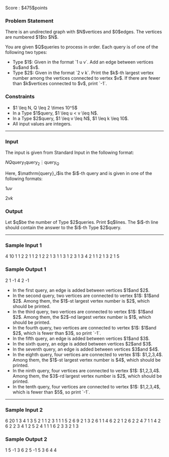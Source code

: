 
<div>

<span>

<span>

<p>
Score : $475$points
</p>

<div>

<section>

### **Problem Statement**

<p>
There is an undirected graph with $N$vertices and $0$edges. The vertices are numbered $1$to $N$.
</p>

<p>
You are given $Q$queries to process in order. Each query is of one of the following two types:
</p>

<ul>

<li>
Type $1$: Given in the format `1 u v`. Add an edge between vertices $u$and $v$.
</li>

<li>
Type $2$: Given in the format `2 v k`. Print the $k$-th largest vertex number among the vertices connected to vertex $v$. If there are fewer than $k$vertices connected to $v$, print `-1`.
</li>

</ul>

</section>

</div>

<div>

<section>

### **Constraints**

<ul>

<li>
$1 \leq N, Q \leq 2 \times 10^5$
</li>

<li>
In a Type $1$query, $1 \leq u < v \leq N$.
</li>

<li>
In a Type $2$query, $1 \leq v \leq N$, $1 \leq k \leq 10$.
</li>

<li>
All input values are integers.
</li>

</ul>

</section>

</div>

---

<div>

<div>

<section>

### **Input**

<p>
The input is given from Standard Input in the following format:
</p>

<div>

$N$$Q$$\mathrm{query}_1$$\mathrm{query}_2$$\vdots$$\mathrm{query}_Q$
</div>

<p>
Here, $\mathrm{query}_i$is the $i$-th query and is given in one of the following formats:
</p>

<div>

$1$$u$$v$
</div>

<div>

$2$$v$$k$
</div>

</section>

</div>

<div>

<section>

### **Output**

<p>
Let $q$be the number of Type $2$queries. Print $q$lines.
The $i$-th line should contain the answer to the $i$-th Type $2$query.
</p>

</section>

</div>

</div>

---

<div>

<section>

### **Sample Input 1**

<div>

4 10
1 1 2
2 1 1
2 1 2
2 1 3
1 1 3
1 2 3
1 3 4
2 1 1
2 1 3
2 1 5

</div>

</section>

</div>

<div>

<section>

### **Sample Output 1**

<div>

2
1
-1
4
2
-1

</div>

<ul>

<li>
In the first query, an edge is added between vertices $1$and $2$.
</li>

<li>
In the second query, two vertices are connected to vertex $1$: $1$and $2$. Among them, the $1$-st largest vertex number is $2$, which should be printed.
</li>

<li>
In the third query, two vertices are connected to vertex $1$: $1$and $2$. Among them, the $2$-nd largest vertex number is $1$, which should be printed.
</li>

<li>
In the fourth query, two vertices are connected to vertex $1$: $1$and $2$, which is fewer than $3$, so print `-1`.
</li>

<li>
In the fifth query, an edge is added between vertices $1$and $3$.
</li>

<li>
In the sixth query, an edge is added between vertices $2$and $3$.
</li>

<li>
In the seventh query, an edge is added between vertices $3$and $4$.
</li>

<li>
In the eighth query, four vertices are connected to vertex $1$: $1,2,3,4$. Among them, the $1$-st largest vertex number is $4$, which should be printed.
</li>

<li>
In the ninth query, four vertices are connected to vertex $1$: $1,2,3,4$. Among them, the $3$-rd largest vertex number is $2$, which should be printed.
</li>

<li>
In the tenth query, four vertices are connected to vertex $1$: $1,2,3,4$, which is fewer than $5$, so print `-1`.
</li>

</ul>

</section>

</div>

---

<div>

<section>

### **Sample Input 2**

<div>

6 20
1 3 4
1 3 5
2 1 1
2 3 1
1 1 5
2 6 9
2 1 3
2 6 1
1 4 6
2 2 1
2 6 2
2 4 7
1 1 4
2 6 2
2 3 4
1 2 5
2 4 1
1 1 6
2 3 3
2 1 3

</div>

</section>

</div>

<div>

<section>

### **Sample Output 2**

<div>

1
5
-1
3
6
2
5
-1
5
3
6
4
4

</div>

</section>

</div>

</span>

</span>

</div>

